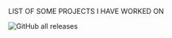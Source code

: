 LIST OF SOME PROJECTS I HAVE WORKED ON

![GitHub all releases](https://img.shields.io/github/downloads/nwokolo24/home/total?logo=GitHub)
